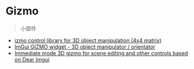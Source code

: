 
# Gizmo
> 小部件

- [izmo control library for 3D object manipulation (4x4 matrix) ](https://github.com/CedricGuillemet/LibGizmo)
- [ImGui GIZMO widget - 3D object manipulator / orientator](https://github.com/BrutPitt/imGuIZMO.quat)
- [Immediate mode 3D gizmo for scene editing and other controls based on Dear Imgui ](https://github.com/CedricGuillemet/ImGuizmo)
